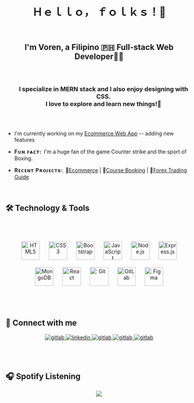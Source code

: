 # <div align="center">Ｈｅｌｌｏ， ｆｏｌｋｓ！👋</div>  <br/>
  

## <div align="center">I'm Voren, a Filipino 🇵🇭 Full-stack Web Developer👨‍💻<br/><br/></div>

  
<div id="user-content-toc" align="center">
  <ul>
    <summary><h3 style="display: inline-block;"> I specialize in MERN stack and I also enjoy designing with CSS. <br/>I love to explore and learn new things!🚀</h3></summary>
  </ul>
</div> <br/>
  

- I'm currently working on my <a href="https://voren-ecommerce-app.vercel.app/">Ecommerce Web App</a> -- adding new features
    

- <strong>F&#8202;ᴜ&#8202;ɴ&#8202;&#8202; ꜰ&#8202;ᴀ&#8202;ᴄ&#8202;ᴛ&#8202;:&nbsp;</strong> I'm a huge fan of the game Counter strike and the sport of Boxing.  

  
- <strong>R&#8202;ᴇ&#8202;ᴄ&#8202;ᴇ&#8202;ɴ&#8202;ᴛ&#8202;&#8202; P&#8202;ʀ&#8202;ᴏ&#8202;ᴊ&#8202;ᴇ&#8202;ᴄ&#8202;ᴛ&#8202;s&#8202;:&nbsp;</strong> 🛒<a href="https://voren-ecommerce-app.vercel.app/">Ecommerce</a> | 🏫<a href="https://codelab-react.vercel.app/">Course Booking</a> | 📖<a href="https://fxdotnotes.vercel.app/">Forex Trading Guide</a>

<br/>

## 🛠️ Technology & Tools


### &nbsp;  
<div align="center">  
<a href="https://en.wikipedia.org/wiki/HTML5" target="_blank"><img style="margin: 10px" src="https://profilinator.rishav.dev/skills-assets/html5-original-wordmark.svg" alt="HTML5" height="50" /></a>  
<a href="https://www.w3schools.com/css/" target="_blank"><img style="margin: 10px" src="https://profilinator.rishav.dev/skills-assets/css3-original-wordmark.svg" alt="CSS3" height="50" /></a>  
<a href="https://getbootstrap.com/docs/3.4/javascript/" target="_blank"><img style="margin: 10px" src="https://profilinator.rishav.dev/skills-assets/bootstrap-plain.svg" alt="Bootstrap" height="50" /></a>  
<a href="https://www.javascript.com/" target="_blank"><img style="margin: 10px" src="https://profilinator.rishav.dev/skills-assets/javascript-original.svg" alt="JavaScript" height="50" /></a>  
<a href="https://nodejs.org/" target="_blank"><img style="margin: 10px" src="https://profilinator.rishav.dev/skills-assets/nodejs-original-wordmark.svg" alt="Node.js" height="50" /></a>  
<a href="https://expressjs.com/" target="_blank"><img style="margin: 10px" src="https://profilinator.rishav.dev/skills-assets/express-original-wordmark.svg" alt="Express.js" height="50" /></a>  
<a href="https://www.mongodb.com/" target="_blank"><img style="margin: 10px" src="https://profilinator.rishav.dev/skills-assets/mongodb-original-wordmark.svg" alt="MongoDB" height="50" /></a>  
<a href="https://reactjs.org/" target="_blank"><img style="margin: 10px" src="https://profilinator.rishav.dev/skills-assets/react-original-wordmark.svg" alt="React" height="50" /></a>  
<a href="https://github.com/" target="_blank"><img style="margin: 10px" src="https://profilinator.rishav.dev/skills-assets/git-scm-icon.svg" alt="Git" height="50" /></a>  
<a href="https://about.gitlab.com/" target="_blank"><img style="margin: 10px" src="https://profilinator.rishav.dev/skills-assets/gitlab.svg" alt="GitLab" height="50" /></a>  
<a href="https://www.figma.com/" target="_blank"><img style="margin: 10px" src="https://profilinator.rishav.dev/skills-assets/figma-icon.svg" alt="Figma" height="50" /></a>  
</div>  

<br/>  <br/> 


## 📱 Connect with me 
<div align="center">
  
<a href="mailto:tejuco.voren@gmail.com" target="_blank">
<img src=https://img.shields.io/badge/gmail-DC143C.svg?&style=for-the-badge&logo=gmail&logoColor=white alt=gitlab style="margin-bottom: 5px;" />
</a>
  
<a href="https://linkedin.com/in/tejucovoren" target="_blank">
<img src=https://img.shields.io/badge/linkedin-%231E77B5.svg?&style=for-the-badge&logo=linkedin&logoColor=white alt=linkedin style="margin-bottom: 5px;" />
</a>

<a href="https://m.me/v0e2i2t1" target="_blank">
<img src=https://img.shields.io/badge/messenger-87CEEB.svg?&style=for-the-badge&logo=messenger&logoColor=white alt=gitlab style="margin-bottom: 5px;" />
</a>

<a href="https://gitlab.com/voren_git" target="_blank">
<img src=https://img.shields.io/badge/gitlab-330F63.svg?&style=for-the-badge&logo=gitlab&logoColor=white alt=gitlab style="margin-bottom: 5px;" />
</a>  

<a href="https://t.me/v_dev_mobius" target="_blank">
<img src=https://img.shields.io/badge/telegram-ADD8E6.svg?&style=for-the-badge&logo=telegram&logoColor=white alt=gitlab style="margin-bottom: 5px;" />
</a>
  

  
</div>
  

<br/>  <br/>


## 🎧 Spotify Listening
<div align="center"><img src="https://spotify-github-profile.vercel.app/api/view?uid=7bgvvq6gfhgpwg8kwmvtuoo4z&cover_image=true&theme=default&show_offline=false&background_color=121212&interchange=false" /></div>
<br />
